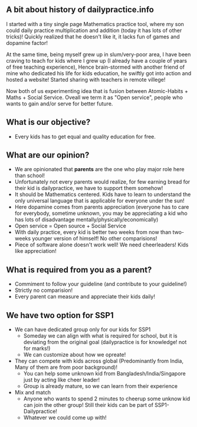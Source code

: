 ## A bit about history of dailypractice.info

I started with a tiny single page Mathematics practice tool, where my son could daily practice multiplication and addition (today it has lots of other tricks)! Quickly realized that he doesn't like it, it lacks fun of games and dopamine factor! 

At the same time, being myself grew up in slum/very-poor area, I have been craving to teach for kids where I grew up (I already have a couple of years of free teaching experience), Hence brain-stormed with another friend of mine who dedicated his life for kids education, he swiftly got into action and hosted a website! Started sharing with teachers in remote villege! 

Now both of us experimenting idea that is fusion between Atomic-Habits + Maths + Social Service. Oveall we term it as "Open service", people who wants to gain and/or serve for better future.

## What is our objective?

* Every kids has to get equal and quality education for free. 


## What are our opinion?

* We are opinionated that **parents** are the one who play major role here than school!
* Unfortunately not every parents would realize, for few earning bread for their kid is dailypractice, we have to support them somehow!
* It should be Mathematics centered. Kids have to learn to understand the only universal language that is applicable for everyone under the sun!
* Here dopamine comes from parents appreciation (everyone has to care for everybody, sometime unknown, you may be appreciating a kid who has lots of disadvantage mentally/physically/economically)
* Open service = Open source + Social Service
* With daily practice, every kid is better two weeks from now than two-weeks younger version of himself! No other comparisions!
* Piece of software alone doesn't work well! We need cheerleaders! Kids like appreciation!


## What is required from you as a parent?

* Commiment to follow your guideline (and contribute to your guideline!)
* Strictly no comparision!
* Every parent can measure and appreciate their kids daily!


## We have two option for SSP1

* We can have dedicated group only for our kids for SSP1
  * Someday we can align with what is required for school, but it is deviating from the original goal (dailypractice is for knowledge! not for marks!)
  * We can customize about how we opreate!
* They can compete with kids across global (Predominantly from India, Many of them are from poor background)!
  * You can help some unknown kid from Bangladesh/India/Singapore just by acting like cheer leader!
  * Group is already mature, so we can learn from their experience
* Mix and match
  * Anyone who wants to spend 2 minutes to cheerup some unknow kid can join the other group! Still their kids can be part of SSP1-Dailypractice!
  * Whatever we could come up with!